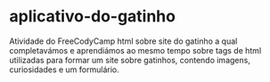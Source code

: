 # aplicativo-do-gatinho
Atividade do FreeCodyCamp html sobre site do gatinho a qual completavámos e aprendiámos ao mesmo tempo sobre tags de html utilizadas para formar um site sobre gatinhos, contendo imagens, curiosidades e um formulário.
